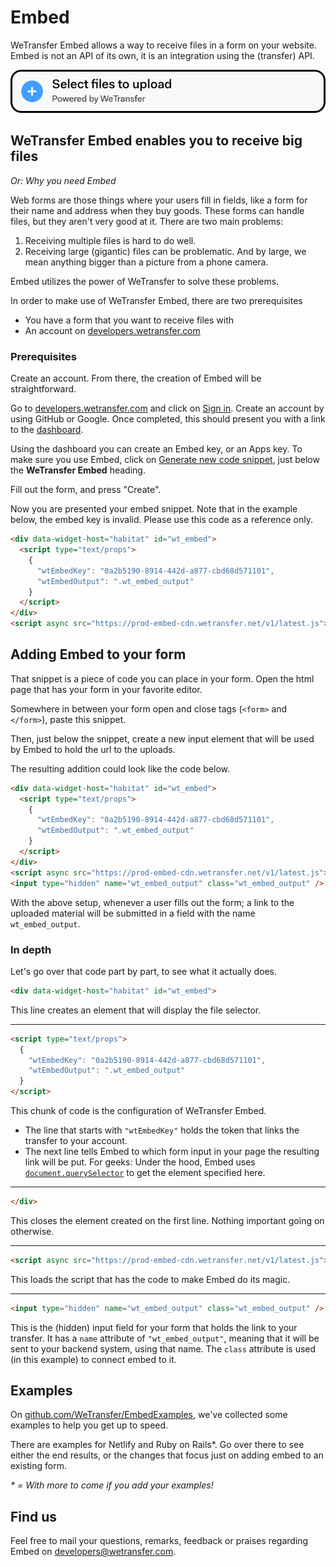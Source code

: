 # Embed

WeTransfer Embed allows a way to receive files in a form on your website. Embed is not an API of its own, it is an integration using the (transfer) API.

![Embed example image](images/EmbedInAForm.png)

## WeTransfer Embed enables you to receive big files

_Or: Why you need Embed_

Web forms are those things where your users fill in fields, like a form for their name and address when they buy goods.
These forms can handle files, but they aren't very good at it. There are two main problems:

1. Receiving multiple files is hard to do well.
1. Receiving large (gigantic) files can be problematic. And by large, we mean anything bigger than
  a picture from a phone camera.

Embed utilizes the power of WeTransfer to solve these problems.

In order to make use of WeTransfer Embed, there are two prerequisites

* You have a form that you want to receive files with
* An account on [developers.wetransfer.com](https://developers.wetransfer.com)

### Prerequisites

Create an account. From there, the creation of Embed will be straightforward.

Go to [developers.wetransfer.com](https://developers.wetransfer.com) and click
on [Sign in](https://developers.wetransfer.com/sign-up). Create an account by
using GitHub or Google. Once completed, this should present you with a link to
the [dashboard](https://developers.wetransfer.com/dashboard).

Using the dashboard you can create an Embed key, or an Apps key. To make sure
you use Embed, click on
[Generate new code snippet](https://developers.wetransfer.com/dashboard/embed_keys/new),
just below the **WeTransfer Embed** heading.

Fill out the form, and press "Create".

Now you are presented your embed snippet. Note that in the example below, the embed key is invalid.
Please use this code as a reference only.

```html
<div data-widget-host="habitat" id="wt_embed">
  <script type="text/props">
    {
      "wtEmbedKey": "0a2b5190-8914-442d-a877-cbd68d571101",
      "wtEmbedOutput": ".wt_embed_output"
    }
  </script>
</div>
<script async src="https://prod-embed-cdn.wetransfer.net/v1/latest.js"></script>
```

## Adding Embed to your form

That snippet is a piece of code you can place in your form. Open the html page that has your form in your favorite editor.

Somewhere in between your form open and close tags (`<form>` and `</form>`), paste this snippet.

Then, just below the snippet, create a new input element that will be used by Embed to hold the url to the uploads.

The resulting addition could look like the code below.

```html
<div data-widget-host="habitat" id="wt_embed">
  <script type="text/props">
    {
      "wtEmbedKey": "0a2b5190-8914-442d-a877-cbd68d571101",
      "wtEmbedOutput": ".wt_embed_output"
    }
  </script>
</div>
<script async src="https://prod-embed-cdn.wetransfer.net/v1/latest.js"></script>
<input type="hidden" name="wt_embed_output" class="wt_embed_output" />
```

With the above setup, whenever a user fills out the form; a link to the uploaded material will be submitted in a field with the name `wt_embed_output`.

### In depth

Let's go over that code part by part, to see what it actually does.

```html
<div data-widget-host="habitat" id="wt_embed">
```

This line creates an element that will display the file selector.

----

```html
<script type="text/props">
  {
    "wtEmbedKey": "0a2b5190-8914-442d-a877-cbd68d571101",
    "wtEmbedOutput": ".wt_embed_output"
  }
</script>
```

This chunk of code is the configuration of WeTransfer Embed.

* The line that starts with `"wtEmbedKey"` holds the token that links the transfer to your account.
* The next line tells Embed to which form input in your page the resulting link will be put. For geeks: Under the hood, Embed uses [`document.querySelector`](https://developer.mozilla.org/en-US/docs/Web/API/Document/querySelector) to get the element specified here.

---


```html
</div>
```

This closes the element created on the first line. Nothing important going on otherwise.

---

```html
<script async src="https://prod-embed-cdn.wetransfer.net/v1/latest.js"></script>
```

This loads the script that has the code to make Embed do its magic.

---

```html
<input type="hidden" name="wt_embed_output" class="wt_embed_output" />
```

This is the (hidden) input field for your form that holds the link to your transfer. It has a `name` attribute of `"wt_embed_output"`, meaning that it will be sent to your backend system, using that name. The `class` attribute is used (in this example) to connect embed to it.

## Examples

On [github.com/WeTransfer/EmbedExamples](https://github.com/WeTransfer/EmbedExamples), we've collected some examples to help you get up to speed.

There are examples for Netlify and Ruby on Rails*. Go over there to see either the end results, or the changes that focus just on adding embed to an existing form.

_* = With more to come if you add your examples!_

## Find us

Feel free to mail your questions, remarks, feedback or praises regarding Embed on [developers@wetransfer.com](mailto:developers@wetransfer.com).
